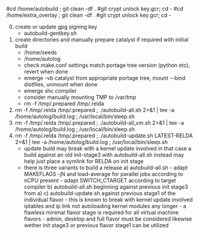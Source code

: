 #cd /home/autobuild ; git clean -df .
#git crypt unlock key.gcr; cd -
#cd /home/extra_overlay ; git clean -df .
#git crypt unlock key.gcr; cd -

0) create or update gpg signing key
	- autobuild-gentkey.sh
1) create directories and manually prepare catalyst if required with initial build
	- /home/seeds
	- /home/autolog
	- check make.conf settings match portage tree version (python etc), revert when done
	- emerge -vb catalyst from appropriate portage tree, mount --bind distfiles, unmount when done
	- emerge shc compiler
	- consider manually mounting TMP to /var/tmp
	- rm -f /tmp/.prepared /tmp/.relda
2) rm -f /tmp/.relda /tmp/.prepared ; ./autobuild-all.sh 2>&1 | tee -a /home/autolog/build.log ; /usr/local/bin/sleep.sh
3) rm -f /tmp/.relda /tmp/.prepared ; ./autobuild-all_vm.sh 2>&1 | tee -a /home/autolog/build.log ; /usr/local/bin/sleep.sh
4) rm -f /tmp/.relda /tmp/.prepared ; ./autobuild-update.sh LATEST-RELDA 2>&1 | tee -a /home/autolog/build.log ; /usr/local/bin/sleep.sh
	- update build may break with a kernel update involved
	  in that case a build against an old init-stage3 with autobuild-all.sh instead may help
	  just place a symlink for RELDA on init stage
	- there is three variants to build a release
		a) autobuild-all.sh
			- adapt MAKEFLAGS -jN and load-average  for parallel jobs according to nCPU present
			- adapt SWITCH_CTARGET according to target compiler
		b) autobuild-all.sh beginning against previous init stage3 from a)
		c) autobuild-update.sh against previous stage1 of the individual flavor
			- this is known to break with kernel update involved
			  iptables and ip link not autoloading kernel modules any longer
			- a flawless minimal flavor stage is required for all virtual machine flavors
			- admin, desktop and full flavor must be considered likewise wether init stage3
			  or previous flavor stage1 can be utilized
